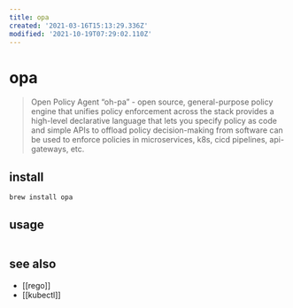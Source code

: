 ```yaml
---
title: opa
created: '2021-03-16T15:13:29.336Z'
modified: '2021-10-19T07:29:02.110Z'
---
```


# opa

> Open Policy Agent “oh-pa” - open source, general-purpose policy engine that unifies policy enforcement across the stack
> provides a high-level declarative language that lets you specify policy as code and simple APIs to offload policy decision-making from software
> can be used to enforce policies in microservices, k8s, cicd pipelines, api-gateways, etc.

## install

`brew install opa`

## usage

```sh

```

## see also

- [[rego]]
- [[kubectl]]

